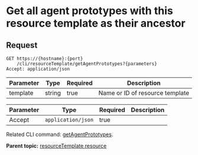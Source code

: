 # Get all agent prototypes with this resource template as their ancestor

## Request

```
GET https://{hostname}:{port}
    /cli/resourceTemplate/getAgentPrototypes?{parameters}
Accept: application/json

```

|Parameter|Type|Required|Description|
|---------|----|--------|-----------|
|template|string|true|Name or ID of resource template|

|Parameter|Type|Required|Description|
|---------|----|--------|-----------|
|Accept|`application/json`|true| |

Related CLI command: [getAgentPrototypes](udclient_getagentprototypes.md).

**Parent topic:** [resourceTemplate resource](../../com.ibm.udeploy.api.doc/topics/rest_cli_resourcetemplate.md)

